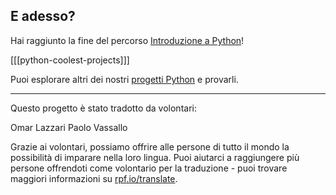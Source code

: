 ## E adesso?

Hai raggiunto la fine del percorso [Introduzione a Python](https://projects.raspberrypi.org/it-IT/pathways/python-intro)!

[[[python-coolest-projects]]]

Puoi esplorare altri dei nostri [progetti Python](https://projects.raspberrypi.org/it-IT/projects?software%5B%5D=python) e provarli.

***

Questo progetto è stato tradotto da volontari:

Omar Lazzari
Paolo Vassallo

Grazie ai volontari, possiamo offrire alle persone di tutto il mondo la possibilità di imparare nella loro lingua. Puoi aiutarci a raggiungere più persone offrendoti come volontario per la traduzione - puoi trovare maggiori informazioni su [rpf.io/translate](https://rpf.io/translate).
